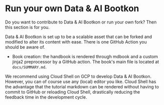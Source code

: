 # Run your own Data & AI Bootkon

Do you want to contribute to Data & AI Bootkon or run your own fork? Then this section is for you.

Data & AI Bootkon is set up to be a scalable asset that can be forked and modified to alter its content with ease.
There is one GitHub Action you should be aware of.

- Book creation: the handbook is rendered through mdbook and a custom jinja2 preprocessor by a GitHub action. The book's main file is located at `docs/SUMMARY.md`.

We recommend using Cloud Shell on GCP to develop Data & AI Bootkon. However, you can of course use any (local) editor you like.
Cloud Shell has the advantage that the tutorial markdown can be rendered without having to commit to GitHub or reloading Cloud Shell, drastically reducing the feedback time in the development cycle.